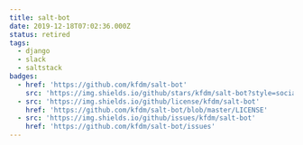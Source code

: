```yaml
---
title: salt-bot
date: 2019-12-18T07:02:36.000Z
status: retired
tags:
  - django
  - slack
  - saltstack
badges:
  - href: 'https://github.com/kfdm/salt-bot'
    src: 'https://img.shields.io/github/stars/kfdm/salt-bot?style=social'
  - src: 'https://img.shields.io/github/license/kfdm/salt-bot'
    href: 'https://github.com/kfdm/salt-bot/blob/master/LICENSE'
  - src: 'https://img.shields.io/github/issues/kfdm/salt-bot'
    href: 'https://github.com/kfdm/salt-bot/issues'
---
```



